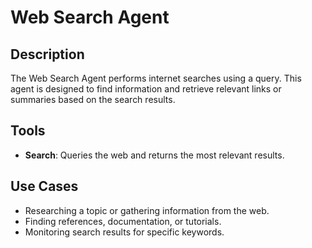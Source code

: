 # Web Search Agent

## Description
The Web Search Agent performs internet searches using a query. This agent is designed to find information and retrieve relevant links or summaries based on the search results.

## Tools
- **Search**: Queries the web and returns the most relevant results.

## Use Cases
- Researching a topic or gathering information from the web.
- Finding references, documentation, or tutorials.
- Monitoring search results for specific keywords.